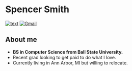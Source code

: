 # Spencer Smith
[![text](https://img.shields.io/badge/LinkedIn-0077B5?style=for-the-badge&logo=linkedin&logoColor=white)](https://www.linkedin.com/in/spencersmithh) [![Gmail](https://img.shields.io/badge/Gmail-D14836?style=for-the-badge&logo=gmail&logoColor=white)](mailto:imspencersmith@gmail.com)
## About me 
* **BS in Computer Science from Ball State University.**
* Recent grad looking to get paid to do what I love.
* Currently living in Ann Arbor, MI but willing to relocate.
